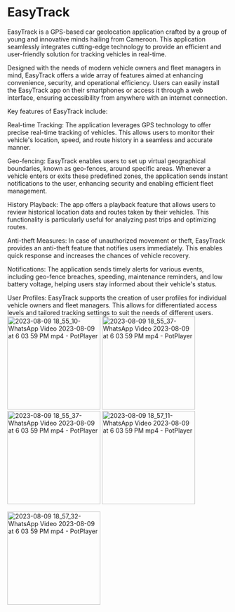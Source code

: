 # EasyTrack
EasyTrack is a GPS-based car geolocation application crafted by a group of young and innovative minds hailing from Cameroon. 
This application seamlessly integrates cutting-edge technology to provide an efficient and user-friendly solution for tracking vehicles in real-time.

Designed with the needs of modern vehicle owners and fleet managers in mind, EasyTrack offers a wide array of features aimed at enhancing convenience, security, and operational efficiency. Users can easily install the EasyTrack app on their smartphones or access it through a web interface, ensuring accessibility from anywhere with an internet connection.

Key features of EasyTrack include:

Real-time Tracking: The application leverages GPS technology to offer precise real-time tracking of vehicles. This allows users to monitor their vehicle's location, speed, and route history in a seamless and accurate manner.

Geo-fencing: EasyTrack enables users to set up virtual geographical boundaries, known as geo-fences, around specific areas. Whenever a vehicle enters or exits these predefined zones, the application sends instant notifications to the user, enhancing security and enabling efficient fleet management.

History Playback: The app offers a playback feature that allows users to review historical location data and routes taken by their vehicles. This functionality is particularly useful for analyzing past trips and optimizing routes.

Anti-theft Measures: In case of unauthorized movement or theft, EasyTrack provides an anti-theft feature that notifies users immediately. This enables quick response and increases the chances of vehicle recovery.

Notifications: The application sends timely alerts for various events, including geo-fence breaches, speeding, maintenance reminders, and low battery voltage, helping users stay informed about their vehicle's status.

User Profiles: EasyTrack supports the creation of user profiles for individual vehicle owners and fleet managers. This allows for differentiated access levels and tailored tracking settings to suit the needs of different users. <img width="212" alt="2023-08-09 18_55_10-WhatsApp Video 2023-08-09 at 6 03 59 PM mp4 - PotPlayer" src="https://github.com/Laetitia4/EasyTrack/assets/116858016/3644fa7f-f71d-4ba3-a956-0b49985bf193">
<img width="212" alt="2023-08-09 18_55_37-WhatsApp Video 2023-08-09 at 6 03 59 PM mp4 - PotPlayer" src="https://github.com/Laetitia4/EasyTrack/assets/116858016/baa2c5d7-066e-439e-8c1b-f1a805727177">
<img width="212" alt="2023-08-09 18_55_37-WhatsApp Video 2023-08-09 at 6 03 59 PM mp4 - PotPlayer" src="https://github.com/Laetitia4/EasyTrack/assets/116858016/4ce910d5-ac29-469c-96da-83a5c553f415">
<img width="212" alt="2023-08-09 18_57_11-WhatsApp Video 2023-08-09 at 6 03 59 PM mp4 - PotPlayer" src="https://github.com/Laetitia4/EasyTrack/assets/116858016/e7c5f333-cd5b-4662-9a28-c8bac2e13d46">

<img width="212" alt="2023-08-09 18_57_32-WhatsApp Video 2023-08-09 at 6 03 59 PM mp4 - PotPlayer" src="https://github.com/Laetitia4/EasyTrack/assets/116858016/38f1ca93-a7c5-4746-83a1-d7d15a3e0a16">
